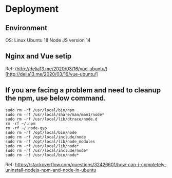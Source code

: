 # Deployment 

## Environment
OS: Linux Ubuntu 18
Node JS version 14

## Nginx and Vue setip

Ref: (http://delia13.me/2020/03/16/vue-ubuntu/)[http://delia13.me/2020/03/16/vue-ubuntu/]

## If you are facing a problem and need to cleanup the npm, use below command.

````
sudo rm -rf /usr/local/bin/npm 
sudo rm -rf /usr/local/share/man/man1/node* 
sudo rm -rf /usr/local/lib/dtrace/node.d
rm -rf ~/.npm
rm -rf ~/.node-gyp
sudo rm -rf /opt/local/bin/node
sudo rm -rf /opt/local/include/node
sudo rm -rf /opt/local/lib/node_modules
sudo rm -rf /usr/local/lib/node*
sudo rm -rf /usr/local/include/node*
sudo rm -rf /usr/local/bin/node*
````
Ref: https://stackoverflow.com/questions/32426601/how-can-i-completely-uninstall-nodejs-npm-and-node-in-ubuntu


